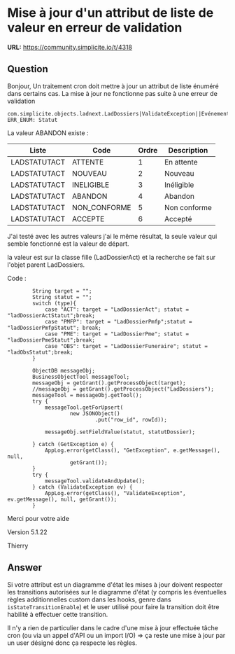 # Mise à jour d'un attribut de liste de valeur en erreur de validation

**URL:** https://community.simplicite.io/t/4318

## Question
Bonjour,
Un traitement cron doit mettre à jour un attribut de liste énuméré dans certains cas.
La mise à jour ne fonctionne pas suite à une erreur de validation 
```
com.simplicite.objects.ladnext.LadDossiers|ValidateException||Evénement: ERR_ENUM: Statut

```

La valeur ABANDON existe : 

|Liste|Code|Ordre|Description|
|---|---|---|---|
|LADSTATUTACT|ATTENTE| 1|En attente|
|LADSTATUTACT|NOUVEAU| 2|Nouveau|
|LADSTATUTACT|INELIGIBLE| 3|Inéligible|
|LADSTATUTACT|ABANDON| 4|Abandon|
|LADSTATUTACT|NON_CONFORME| 5|Non conforme|
|LADSTATUTACT|ACCEPTE| 6|Accepté|


J'ai testé avec les autres valeurs j'ai le même résultat, la seule valeur qui semble fonctionné est la valeur de départ.

la valeur est sur la classe fille (LadDossierAct) et la recherche se fait sur l'objet parent LadDossiers.

Code :

```
        String target = "";
        String statut = "";
        switch (type){
            case "ACT": target = "LadDossierAct"; statut = "ladDossierActStatut";break;
            case "PMFP": target = "LadDossierPmfp";statut = "ladDossierPmfpStatut"; break;
            case "PME": target = "LadDossierPme"; statut = "ladDossierPmeStatut";break;
            case "OBS": target = "LadDossierFuneraire"; statut = "ladObsStatut";break;
        }

        ObjectDB messageObj;
        BusinessObjectTool messageTool;
        messageObj = getGrant().getProcessObject(target);
        //messageObj = getGrant().getProcessObject("LadDossiers");
        messageTool = messageObj.getTool();
        try {
            messageTool.getForUpsert(
                    new JSONObject()
                            .put("row_id", rowId));

            messageObj.setFieldValue(statut, statutDossier);

        } catch (GetException e) {
            AppLog.error(getClass(), "GetException", e.getMessage(), null,
                    getGrant());
        }
        try {
            messageTool.validateAndUpdate();
        } catch (ValidateException ev) {
            AppLog.error(getClass(), "ValidateException", ev.getMessage(), null, getGrant());
        } 
```

Merci pour votre aide

Version 5.1.22

Thierry

## Answer
Si votre attribut est un diagramme d'état les mises à jour doivent respecter les transitions autorisées sur le diagramme d'état (y compris les éventuelles règles additionnelles custom dans les hooks, genre dans `isStateTransitionEnable`) et le user utilisé pour faire la transition doit être habilité à effectuer cette transition.

Il n'y a rien de particulier dans le cadre d'une mise à jour effectuée tâche cron  (ou via un appel d'API ou un import I/O) => ça reste une mise à jour par un user désigné donc ça respecte les règles.
